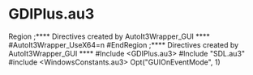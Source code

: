 # GDIPlus.au3
Region ;**** Directives created by AutoIt3Wrapper_GUI **** #AutoIt3Wrapper_UseX64=n #EndRegion ;**** Directives created by AutoIt3Wrapper_GUI **** #Include &lt;GDIPlus.au3> #Include "SDL.au3" #include &lt;WindowsConstants.au3> Opt("GUIOnEventMode", 1)
